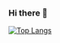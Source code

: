 ### Hi there 👋

[![Top Langs](https://github-readme-stats.vercel.app/api/top-langs/?username=Stempnio&layout=compact)](https://github.com/anuraghazra/github-readme-stats)


<!--
**Stempnio/Stempnio** is a ✨ _special_ ✨ repository because its `README.md` (this file) appears on your GitHub profile.

Here are some ideas to get you started:

- 🔭 I’m currently working on ...
- 🌱 I’m currently learning ...
- 👯 I’m looking to collaborate on ...
- 🤔 I’m looking for help with ...
- 💬 Ask me about ...
- 📫 How to reach me: ...
- 😄 Pronouns: ...
- ⚡ Fun fact: ...
-->

<!-- [![Top Langs](https://github-readme-stats.vercel.app/api/top-langs/?username=Stempnio)](https://github.com/anuraghazra/github-readme-stats) -->

